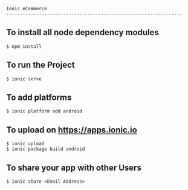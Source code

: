                         
    Ionic eCommerce
    ----------------------------------------------------------------- 


## To install all node dependency modules

	$ npm install

## To run the Project

	$ ionic serve

## To add platforms

	$ ionic platform add android

## To upload on https://apps.ionic.io

	$ ionic upload
	$ ionic package build android

## To share your app with other Users

	$ ionic share <Email Address>
